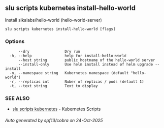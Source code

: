 ## slu scripts kubernetes install-hello-world

Install sikalabs/hello-world (hello-world-server)

```
slu scripts kubernetes install-hello-world [flags]
```

### Options

```
      --dry                Dry run
  -h, --help               help for install-hello-world
      --host string        public hostname of the hello-world server
      --install-only       Use helm install instead of helm upgrade --install
  -n, --namespace string   Kubernetes namespace (default "hello-world")
  -r, --replicas int       Nuber of replicas / pods (default 1)
  -t, --text string        Text to display
```

### SEE ALSO

* [slu scripts kubernetes](slu_scripts_kubernetes.md)	 - Kubernetes Scripts

###### Auto generated by spf13/cobra on 24-Oct-2025

